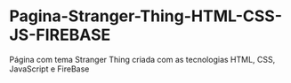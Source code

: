 # Pagina-Stranger-Thing-HTML-CSS-JS-FIREBASE
Página com tema Stranger Thing criada com as tecnologias HTML, CSS, JavaScript e FireBase
